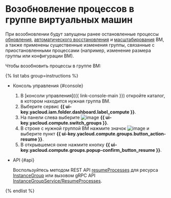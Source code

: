 # Возобновление процессов в группе виртуальных машин

При возобновлении будут запущены ранее остановленные процессы [обновления](../../concepts/instance-groups/deploy/), [автоматического восстановления](../../concepts/instance-groups/autohealing.md) и [масштабирования](../../concepts/instance-groups/policies/scale-policy.md) ВМ, а также применены существенные изменения группы, связанные с приостановленными процессами (например, изменение размера группы или конфигурации ВМ).

Чтобы возобновить процессы в группе ВМ:

{% list tabs group=instructions %}

- Консоль управления {#console}

  1. В [консоли управления]({{ link-console-main }}) откройте каталог, в котором находится нужная группа ВМ.
  1. Выберите сервис **{{ ui-key.yacloud.iam.folder.dashboard.label_compute }}**.
  1. На панели слева выберите ![image](../../../_assets/console-icons/layers-3-diagonal.svg) **{{ ui-key.yacloud.compute.switch_groups }}**.
  1. В строке с нужной группой ВМ нажмите значок ![image](../../../_assets/console-icons/ellipsis.svg) и выберите пункт **{{ ui-key.yacloud.compute.groups.button_action-resume }}**.
  1. В открывшемся окне нажмите кнопку **{{ ui-key.yacloud.compute.groups.popup-confirm_button_resume }}**.

- API {#api}

  Воспользуйтесь методом REST API [resumeProcesses](../../instancegroup/api-ref/InstanceGroup/resumeProcesses.md) для ресурса [InstanceGroup](../../instancegroup/api-ref/InstanceGroup/index.md) или вызовом gRPC API [InstanceGroupService/ResumeProcesses](../../instancegroup/api-ref/grpc/InstanceGroup/resumeProcesses.md).

{% endlist %}